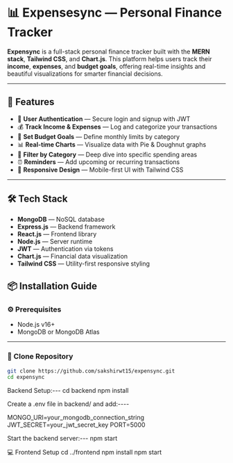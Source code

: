 # 📊 Expensesync — Personal Finance Tracker

**Expensync** is a full-stack personal finance tracker built with the **MERN stack**, **Tailwind CSS**, and **Chart.js**. This platform helps users track their **income**, **expenses**, and **budget goals**, offering real-time insights and beautiful visualizations for smarter financial decisions.

---

## 🚀 Features

- 🔐 **User Authentication** — Secure login and signup with JWT  
- 💰 **Track Income & Expenses** — Log and categorize your transactions  
- 🎯 **Set Budget Goals** — Define monthly limits by category  
- 📊 **Real-time Charts** — Visualize data with Pie & Doughnut graphs  
- 🧾 **Filter by Category** — Deep dive into specific spending areas  
- ⏰ **Reminders** — Add upcoming or recurring transactions  
- 📱 **Responsive Design** — Mobile-first UI with Tailwind CSS  

---

## 🛠️ Tech Stack

- **MongoDB** — NoSQL database  
- **Express.js** — Backend framework  
- **React.js** — Frontend library  
- **Node.js** — Server runtime  
- **JWT** — Authentication via tokens  
- **Chart.js** — Financial data visualization  
- **Tailwind CSS** — Utility-first responsive styling  


## 📦 Installation Guide

### ⚙️ Prerequisites
- Node.js v16+  
- MongoDB or MongoDB Atlas  

---

### 📁 Clone Repository

```bash
git clone https://github.com/sakshirwt15/expensync.git
cd expensync
```


Backend Setup:---
cd backend
npm install

Create a .env file in backend/ and add:----

MONGO_URI=your_mongodb_connection_string
JWT_SECRET=your_jwt_secret_key
PORT=5000


Start the backend server:---
npm start


💻 Frontend Setup
cd ../frontend
npm install
npm start

